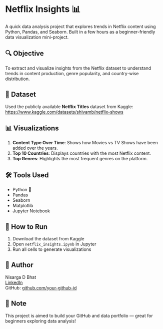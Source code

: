 # Netflix Insights 📊

A quick data analysis project that explores trends in Netflix content using Python, Pandas, and Seaborn. Built in a few hours as a beginner-friendly data visualization mini-project.

## 🔍 Objective
To extract and visualize insights from the Netflix dataset to understand trends in content production, genre popularity, and country-wise distribution.

## 📁 Dataset
Used the publicly available **Netflix Titles** dataset from Kaggle:  
https://www.kaggle.com/datasets/shivamb/netflix-shows

## 📊 Visualizations
1. **Content Type Over Time**: Shows how Movies vs TV Shows have been added over the years.
2. **Top 10 Countries**: Displays countries with the most Netflix content.
3. **Top Genres**: Highlights the most frequent genres on the platform.

## 🛠️ Tools Used
- Python 🐍
- Pandas
- Seaborn
- Matplotlib
- Jupyter Notebook

## 🚀 How to Run
1. Download the dataset from Kaggle
2. Open `netflix_insights.ipynb` in Jupyter
3. Run all cells to generate visualizations

## 📌 Author
Nisarga D Bhat  
[LinkedIn](https://www.linkedin.com/in/nisarga-d-bhat-601412295/)  
GitHub: [github.com/your-github-id](https://github.com/)

## 🌟 Note
This project is aimed to build your GitHub and data portfolio — great for beginners exploring data analysis!
